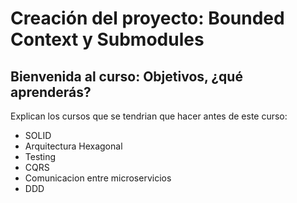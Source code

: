 # Creación del proyecto: Bounded Context y Submodules

##  Bienvenida al curso: Objetivos, ¿qué aprenderás?

Explican los cursos que se tendrian que hacer antes de este curso: 

- SOLID
- Arquitectura Hexagonal
- Testing
- CQRS
- Comunicacion entre microservicios
- DDD

